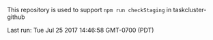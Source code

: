 This repository is used to support `npm run checkStaging` in taskcluster-github

Last run: Tue Jul 25 2017 14:46:58 GMT-0700 (PDT)